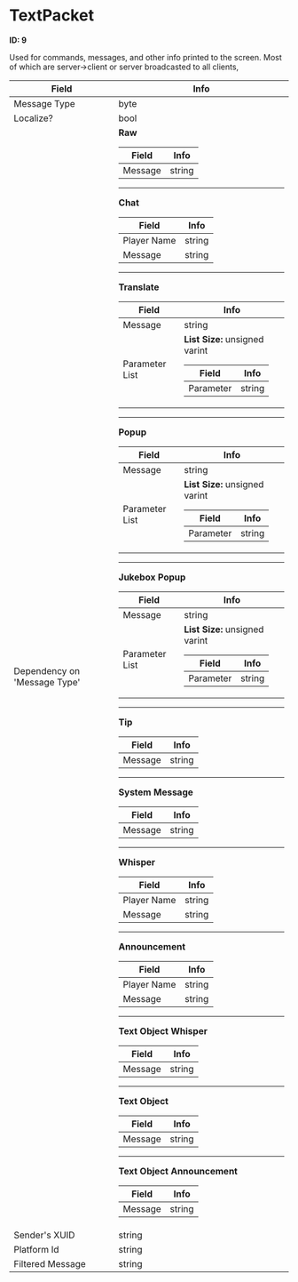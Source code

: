 # TextPacket

**ID: 9**  

Used for commands, messages, and other info printed to the screen. Most of which are server->client or server broadcasted to all clients,

<table><thead><tr><th>Field</th><th>Info</th></tr></thead><tbody>
<tr><td>Message Type</td><td>byte</td></tr>
<tr><td>Localize?</td><td>bool</td></tr>
<tr><td>Dependency on 'Message Type'</td><td><b>Raw</b><br>
  <table><thead><tr><th>Field</th><th>Info</th></tr></thead><tbody>
  <tr><td>Message</td><td>string</td></tr>
  </tbody></table><hr>
  <b>Chat</b><br>
  <table><thead><tr><th>Field</th><th>Info</th></tr></thead><tbody>
  <tr><td>Player Name</td><td>string</td></tr>
  <tr><td>Message</td><td>string</td></tr>
  </tbody></table><hr>
  <b>Translate</b><br>
  <table><thead><tr><th>Field</th><th>Info</th></tr></thead><tbody>
  <tr><td>Message</td><td>string</td></tr>
  <tr><td>Parameter List</td><td><b>List Size:</b> unsigned varint
    <table><thead><tr><th>Field</th><th>Info</th></tr></thead><tbody>
    <tr><td>Parameter</td><td>string</td></tr>
    </tbody></table></td></tr>
  </tbody></table><hr>
  <b>Popup</b><br>
  <table><thead><tr><th>Field</th><th>Info</th></tr></thead><tbody>
  <tr><td>Message</td><td>string</td></tr>
  <tr><td>Parameter List</td><td><b>List Size:</b> unsigned varint
    <table><thead><tr><th>Field</th><th>Info</th></tr></thead><tbody>
    <tr><td>Parameter</td><td>string</td></tr>
    </tbody></table></td></tr>
  </tbody></table><hr>
  <b>Jukebox Popup</b><br>
  <table><thead><tr><th>Field</th><th>Info</th></tr></thead><tbody>
  <tr><td>Message</td><td>string</td></tr>
  <tr><td>Parameter List</td><td><b>List Size:</b> unsigned varint
    <table><thead><tr><th>Field</th><th>Info</th></tr></thead><tbody>
    <tr><td>Parameter</td><td>string</td></tr>
    </tbody></table></td></tr>
  </tbody></table><hr>
  <b>Tip</b><br>
  <table><thead><tr><th>Field</th><th>Info</th></tr></thead><tbody>
  <tr><td>Message</td><td>string</td></tr>
  </tbody></table><hr>
  <b>System Message</b><br>
  <table><thead><tr><th>Field</th><th>Info</th></tr></thead><tbody>
  <tr><td>Message</td><td>string</td></tr>
  </tbody></table><hr>
  <b>Whisper</b><br>
  <table><thead><tr><th>Field</th><th>Info</th></tr></thead><tbody>
  <tr><td>Player Name</td><td>string</td></tr>
  <tr><td>Message</td><td>string</td></tr>
  </tbody></table><hr>
  <b>Announcement</b><br>
  <table><thead><tr><th>Field</th><th>Info</th></tr></thead><tbody>
  <tr><td>Player Name</td><td>string</td></tr>
  <tr><td>Message</td><td>string</td></tr>
  </tbody></table><hr>
  <b>Text Object Whisper</b><br>
  <table><thead><tr><th>Field</th><th>Info</th></tr></thead><tbody>
  <tr><td>Message</td><td>string</td></tr>
  </tbody></table><hr>
  <b>Text Object</b><br>
  <table><thead><tr><th>Field</th><th>Info</th></tr></thead><tbody>
  <tr><td>Message</td><td>string</td></tr>
  </tbody></table><hr>
  <b>Text Object Announcement</b><br>
  <table><thead><tr><th>Field</th><th>Info</th></tr></thead><tbody>
  <tr><td>Message</td><td>string</td></tr>
  </tbody></table></td></tr>
<tr><td>Sender's XUID</td><td>string</td></tr>
<tr><td>Platform Id</td><td>string</td></tr>
<tr><td>Filtered Message</td><td>string</td></tr>
</tbody></table>